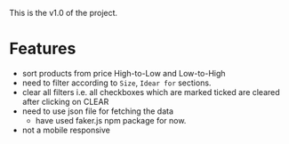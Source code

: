 This is the v1.0 of the project.

# Features

- sort products from price High-to-Low and Low-to-High
- need to filter according to `Size`, `Idear for` sections.
- clear all filters i.e. all checkboxes which are marked ticked are cleared after clicking on CLEAR
- need to use json file for fetching the data
    - have used faker.js npm package for now.
- not a mobile responsive 
